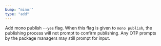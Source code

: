 ```yaml
---
bump: "minor"
type: "add"
---
```


Add mono publish `--yes` flag. When this flag is given to `mono publish`, the publishing process will not prompt to confirm publishing. Any OTP prompts by the package managers may still prompt for input.
